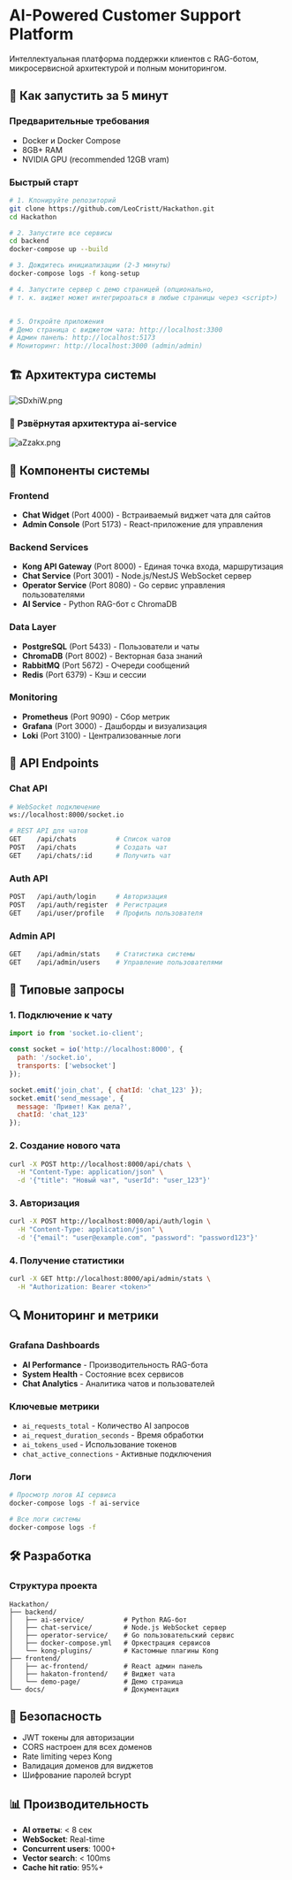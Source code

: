 # AI-Powered Customer Support Platform

Интеллектуальная платформа поддержки клиентов с RAG-ботом, микросервисной архитектурой и полным мониторингом.

## 🚀 Как запустить за 5 минут

### Предварительные требования
- Docker и Docker Compose
- 8GB+ RAM
- NVIDIA GPU (recommended 12GB vram)

### Быстрый старт
```bash
# 1. Клонируйте репозиторий
git clone https://github.com/LeoCristt/Hackathon.git
cd Hackathon

# 2. Запустите все сервисы
cd backend
docker-compose up --build

# 3. Дождитесь инициализации (2-3 минуты)
docker-compose logs -f kong-setup

# 4. Запустите сервер с демо страницей (опционально,
# т. к. виджет может интегрироаться в любые страницы через <script>)


# 5. Откройте приложения
# Демо страница с виджетом чата: http://localhost:3300 
# Админ панель: http://localhost:5173
# Мониторинг: http://localhost:3000 (admin/admin)
```

## 🏗️ Архитектура системы

![SDxhiW.png](docs/SDxhiW.png)

### 🤖 Рзвёрнутая архитектура ai-service

![aZzakx.png](docs/aZzakx.png)

## 🔧 Компоненты системы

### Frontend
- **Chat Widget** (Port 4000) - Встраиваемый виджет чата для сайтов
- **Admin Console** (Port 5173) - React-приложение для управления

### Backend Services
- **Kong API Gateway** (Port 8000) - Единая точка входа, маршрутизация
- **Chat Service** (Port 3001) - Node.js/NestJS WebSocket сервер
- **Operator Service** (Port 8080) - Go сервис управления пользователями
- **AI Service** - Python RAG-бот с ChromaDB

### Data Layer
- **PostgreSQL** (Port 5433) - Пользователи и чаты
- **ChromaDB** (Port 8002) - Векторная база знаний
- **RabbitMQ** (Port 5672) - Очереди сообщений
- **Redis** (Port 6379) - Кэш и сессии

### Monitoring
- **Prometheus** (Port 9090) - Сбор метрик
- **Grafana** (Port 3000) - Дашборды и визуализация
- **Loki** (Port 3100) - Централизованные логи

## 📡 API Endpoints

### Chat API
```bash
# WebSocket подключение
ws://localhost:8000/socket.io

# REST API для чатов
GET    /api/chats          # Список чатов
POST   /api/chats          # Создать чат
GET    /api/chats/:id      # Получить чат
```

### Auth API
```bash
POST   /api/auth/login     # Авторизация
POST   /api/auth/register  # Регистрация
GET    /api/user/profile   # Профиль пользователя
```

### Admin API
```bash
GET    /api/admin/stats    # Статистика системы
GET    /api/admin/users    # Управление пользователями
```

## 🧪 Типовые запросы

### 1. Подключение к чату
```javascript
import io from 'socket.io-client';

const socket = io('http://localhost:8000', {
  path: '/socket.io',
  transports: ['websocket']
});

socket.emit('join_chat', { chatId: 'chat_123' });
socket.emit('send_message', { 
  message: 'Привет! Как дела?',
  chatId: 'chat_123'
});
```

### 2. Создание нового чата
```bash
curl -X POST http://localhost:8000/api/chats \
  -H "Content-Type: application/json" \
  -d '{"title": "Новый чат", "userId": "user_123"}'
```

### 3. Авторизация
```bash
curl -X POST http://localhost:8000/api/auth/login \
  -H "Content-Type: application/json" \
  -d '{"email": "user@example.com", "password": "password123"}'
```

### 4. Получение статистики
```bash
curl -X GET http://localhost:8000/api/admin/stats \
  -H "Authorization: Bearer <token>"
```

## 🔍 Мониторинг и метрики

### Grafana Dashboards
- **AI Performance** - Производительность RAG-бота
- **System Health** - Состояние всех сервисов  
- **Chat Analytics** - Аналитика чатов и пользователей

### Ключевые метрики
- `ai_requests_total` - Количество AI запросов
- `ai_request_duration_seconds` - Время обработки
- `ai_tokens_used` - Использование токенов
- `chat_active_connections` - Активные подключения

### Логи
```bash
# Просмотр логов AI сервиса
docker-compose logs -f ai-service

# Все логи системы
docker-compose logs -f
```

## 🛠️ Разработка

### Структура проекта
```
Hackathon/
├── backend/
│   ├── ai-service/          # Python RAG-бот
│   ├── chat-service/        # Node.js WebSocket сервер
│   ├── operator-service/    # Go пользовательский сервис
│   ├── docker-compose.yml   # Оркестрация сервисов
│   └── kong-plugins/        # Кастомные плагины Kong
├── frontend/
│   ├── ac-frontend/         # React админ панель
│   ├── hakaton-frontend/    # Виджет чата
│   └── demo-page/           # Демо страница
└── docs/                    # Документация
```

## 🔐 Безопасность

- JWT токены для авторизации
- CORS настроен для всех доменов
- Rate limiting через Kong
- Валидация доменов для виджетов
- Шифрование паролей bcrypt

## 📊 Производительность

- **AI ответы**: < 8 сек
- **WebSocket**: Real-time
- **Concurrent users**: 1000+
- **Vector search**: < 100ms
- **Cache hit ratio**: 95%+